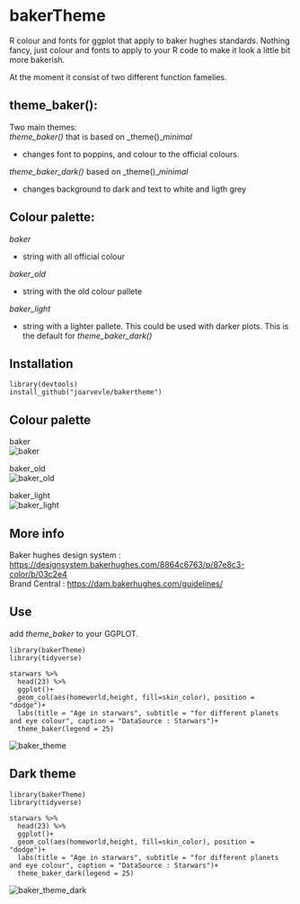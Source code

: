 # bakerTheme
R colour and fonts for ggplot that apply to baker hughes standards.
Nothing fancy, just colour and fonts to apply to your R code to make it look a little bit more bakerish.

At the moment it consist of two different function famelies.

## theme_baker():
Two main themes:  
_theme_baker()_ that is based on _theme()__minimal_
  - changes font to poppins, and colour to the official colours.
  
_theme_baker_dark()_ based on _theme()__minimal_ 
  -  changes background to dark and text to white and ligth grey

## Colour palette:
_baker_  
  -  string with all official colour
  
_baker_old_  
  -  string with the old colour pallete
  
_baker_light_  
  -  string with a lighter pallete. This could be used with darker plots. This is the default for _theme_baker_dark()_  

## Installation
```
library(devtools)
install_github("joarvevle/bakertheme")
```
## Colour palette
baker  
![baker](https://github.com/joarvevle/bakerTheme/assets/143795683/e8ac46cb-cbd9-4b25-80e8-657b0911896a)  

baker_old  
![baker_old](https://github.com/joarvevle/bakerTheme/assets/143795683/035978b4-cd8a-4997-b50b-99e27dbff12a)  

baker_light  
![baker_light](https://github.com/joarvevle/bakerTheme/assets/143795683/9fcef3b2-6ac5-4eb0-a250-4781fab1330d)  
  
## More info  
Baker hughes design system : https://designsystem.bakerhughes.com/8864c6763/p/87e8c3-color/b/03c2e4  
Brand Central : https://dam.bakerhughes.com/guidelines/  
  
## Use
add _theme_baker_ to your GGPLOT.
````
library(bakerTheme)
library(tidyverse)

starwars %>%
  head(23) %>%
  ggplot()+
  geom_col(aes(homeworld,height, fill=skin_color), position = "dodge")+
  labs(title = "Age in starwars", subtitle = "for different planets and eye colour", caption = "DataSource : Starwars")+
  theme_baker(legend = 25)

````
![baker_theme](https://github.com/joarvevle/bakerTheme/assets/143795683/1f6b68e8-8d49-4dcd-9066-1f174794ae4c)



## Dark theme
````
library(bakerTheme)
library(tidyverse)

starwars %>%
  head(23) %>%
  ggplot()+
  geom_col(aes(homeworld,height, fill=skin_color), position = "dodge")+
  labs(title = "Age in starwars", subtitle = "for different planets and eye colour", caption = "DataSource : Starwars")+
  theme_baker_dark(legend = 25)
````

![baker_theme_dark](https://github.com/joarvevle/bakerTheme/assets/143795683/c647d850-035f-40d9-adfb-0033ca6df0e6)


